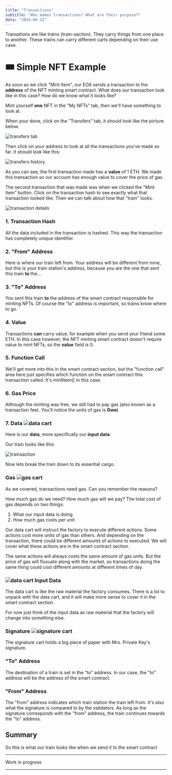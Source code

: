 ```yaml
---
title: "Transactions"
subtitle: "Who makes transactions? What are their purpose?"
data: "2024-04-22"
---
```


Transations are like trains (train-saction). They carry things from one place to another. These
trains can carry different carts depending on their use case.

# 🎟 Simple NFT Example

As soon as we click "Mint Item", our EOA sends a transaction to the **address** of the NFT minting
smart contract. What does our transaction look like in this case? How do we know what it looks like?

Mint yourself **one** NFT in the "My NFTs" tab, then we'll have something to look at.

When your done, click on the "Transfers" tab, it should look like the picture below.

![transfers tab](/images/transactions-tab.jpg)

Then click on your address to look at all the transactions you've made so far. It should look like
this:

![transfers history](/images/transaction-history.jpg)

As you can see, the first transaction made has a **value** of 1 ETH. We made this transaction so our
account has enough value to cover the price of gas.

The second transaction that was made was when we clicked the "Mint Item" button. Click on the transaction
hash to see exactly what that transaction looked like. Then we can talk about how that "train" looks.

![transaction details](/images/transaction-details.jpg)

### 1. Transaction Hash

All the data included in the transaction is hashed. This way the transaction has completely unique
identifier.

### 2. "From" Address

Here is where our train left from. Your address will be different from mine, but this is your train station's
address, because you are the one that sent this train **to** the...

### 3. "To" Address

You sent this train **to** the address of the smart contract responsible for minting NFTs. Of course the "to"
address is important, so trains know where to go.

### 4. Value

Transactions **can** carry value, for example when you send your friend some ETH. In this case however, the
NFT minting smart contract doesn't require value to mint NFTs, so the **value** field is 0.

### 5. Function Call

We'll get more into this in the smart contract section, but the "function call" area here just specifies which
function on the smart contract this transaction called. It's mintItem() in this case.

### 6. Gas Price

Although the minting was free, we still had to pay gas (also known as a transaction fee). You'll notice the units
of gas is **Gwei**.

### 7. Data ![data cart](/images/data-cart.svg)

Here is our **data**, more specifically our **input data**.

Our train looks like this:

![trainsaction](/images/train.svg)

Now lets break the train down to its essential cargo.

### Gas ![gas cart](/images/gas-cart.svg)

As we covered, transactions need gas. Can you remember the reasons?

How much gas do we need? How much gas will we pay? The total cost of gas depends on two things:

1. What our input data is doing
2. How much gas costs per unit

Our data cart will instruct the factory to execute different actions. Some actions cost
more units of gas than others. And depending on the transaction, there could be different
amounts of actions to executed. We will cover what these actions are in the smart contract
section.

The same actions will always costs the same amount of gas units. But the price of gas will
fluxuate along with the market, so transactions doing the same thing could cost different
amounts at different times of day.

### ![data cart](/images/data-cart.svg) Input Data

The data cart is like the raw material the factory consumes. There is a lot to unpack
with the data cart, and it will make more sense to cover it in the smart contract
section.

For now just think of the input data as raw material that the factory will change into
something else.

### Signature ![signature cart](/images/signature-cart.svg)

The signature cart holds a big piece of paper with Mrs. Private Key's signature.

### "To" Address

The destination of a train is set in the "to" address. In our case, the "to" address
will be the address of the smart contract.

### "From" Address

The "from" address indicates which train station the train left from. It's also what the
signature is compared to by the validators. As long as the signature corresponds with the
"from" address, the train continues towards the "to" address.

<!-- ### Nonce ![nonce locomotive](/images/nonce.svg)

The nonce is a number (like the one printed on the train) that indicates the number of
trains a train station has sent off. It's another security measure that solves similar
problems to the private key.

Printed on the side of the train is a nonce. A nonce is a number that indicates the current number
of trains a train station has sent. The nonce is important for train stations sending value to
each other, because if I sent several trains to my friend, I want to be sure that the
trains arrive in the correct order to avoid complications.

Image once again someone is trying to rob your train station of funds. This time they're
more clever about it -->

## Summary

So this is what our train looks like when we send it to the smart contract

<!-- That's it! We'll revisit transactions when its time to mint. [Back to Challenge 0](/posts/2simpleNFT) -->

<!-- There are **three** main kinds of trainsactions. The first kinds are transactions
between EOAs, the second is a transaction from an EOA to a smart contract,
and the third transaction is an EOA deloying a smart contract account.

## 1. Transactions between train stations

![regular trainsaction](http://localhost:3000/images/train.svg)

Regular transactions happen between two accounts, like when you send your friend some ETH.
These transactions are the most basic and carry the following cargo, which you can track
yourself by looking at the transactions tab under your account's address on [Etherscan](https://etherscan.io/)
and clicking on the transaction hash.

## Cargo

---

### 1.1 Value

Value are the tokens being transfered. The wagon that says "V" on it represents this data field.
If you check [Etherscan](https://etherscan.io/), you'll be able to find a field by clicking on
transactions hashes that displays how much value was sent in the trainsaction.

### 1.2 Signature

The signature is your train station's stamp of approval. It says: "This transaction comes from
from my address and I approve this trainsaction". The wagon is depicted with an "S" on it for
signature. Think of it like a big peice of paper that Mrs. Private Key stamped with a big red
wax seal.

### 1.3 Gas

The trainsaction needs gas to move. Think of the gas as coal fuel for the train, depicted by
the "G" wagon. Read more about [gas](/almanacPosts/gas) here if you're curious.

## Navigation

---

### 1.4 "To" Address

In the train's cockpit, there is a display that tells the train which train station its heading
to.

### 1.5 "From" Address

On the paper with the signature on it, is a "from address" that indicates which train station the
train is headed from.

- The "from address" is crucial to [node validators](/almanacPosts/nodeValidators) (the space ships
  supervising the construction of blockchains) to prevent fraudulent trains. Node validators use the
  "from address" to decrypt Mrs. Private Key's signature. If the signature and the "from address"
  match up, the train continues onto its destination.
- The "from address" is also important so train stations know who sent them value!

### 1.6 Nonce

Printed on the side of the train is a nonce. A nonce is a number that indicates the current number
of trains a train station has sent. The nonce is important for train stations sending value to
each other, because if I sent several trains to my friend, I want to be sure that the
trains arrive in the correct order to avoid complications.

---

# 2. Transactions from train stations to factories

When you interact with a smart contract, you are sending a trainsaction to it. These trains are different
from trains being sent between train stations.

# 3. Smart Contract Deployment (its a transaction too!)

![Smart Contract Train](http://localhost:3000/images/contractTrain.svg) -->

---

Work in progress

---
